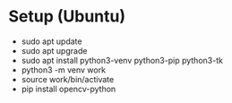 # Setup (Ubuntu)
* sudo apt update
* sudo apt upgrade
* sudo apt install python3-venv python3-pip python3-tk
* python3 -m venv work
* source work/bin/activate
* pip install opencv-python